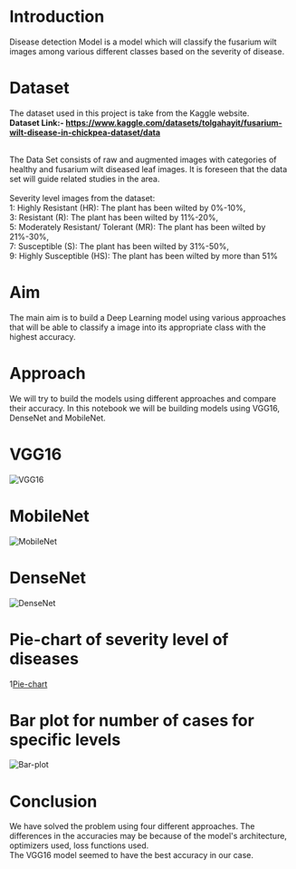 # Introduction

Disease detection Model is a model which will classify the fusarium wilt images among various different classes based on the severity of disease.

# Dataset

The dataset used in this project is take from the Kaggle website.
<br>
<b>Dataset Link:- https://www.kaggle.com/datasets/tolgahayit/fusarium-wilt-disease-in-chickpea-dataset/data </b>
<br>

<br>
The Data Set consists of raw and augmented images with categories of healthy and fusarium wilt diseased leaf images. It is foreseen that the data set will guide related studies in the area.
<br>

<br>
Severity level images from the dataset:
<br>1: Highly Resistant (HR): The plant has been wilted by 0%-10%,
<br>3: Resistant (R): The plant has been wilted by 11%-20%,
<br>5: Moderately Resistant/ Tolerant (MR): The plant has been wilted by 21%-30%,
<br>7: Susceptible (S): The plant has been wilted by 31%-50%,
<br>9: Highly Susceptible (HS): The plant has been wilted by more than 51%
<br>


# Aim

The main aim is to build a Deep Learning model using various approaches that will be able to classify a image into its appropriate class with the highest accuracy.

# Approach

We will try to build the models using  different approaches and compare their accuracy. In this notebook we will be building models using VGG16, DenseNet and MobileNet. 

# VGG16
![VGG16](https://github.com/the-silent-geek/DL-Simplified/blob/7652413344186a95ec90a15f639f3efc10da6493/Fusarium%20Wilt%20Disease%20Detection/images/VGG16.jpg)

# MobileNet
![MobileNet](https://github.com/the-silent-geek/DL-Simplified/blob/01c08181398f712cb364bbe9f71749a23ef668fb/Fusarium%20Wilt%20Disease%20Detection/images/MobileNet.jpg)

# DenseNet
![DenseNet](https://github.com/the-silent-geek/DL-Simplified/blob/97e0d242b9c5dbc11bae466b6f4dc8ba9f1b01e5/Fusarium%20Wilt%20Disease%20Detection/images/DenseNet210.jpg)
# Pie-chart of severity level of diseases
1[Pie-chart](https://github.com/the-silent-geek/DL-Simplified/blob/e9e7a9b61272b8df9c02bfe3a9a6b6d58f282e4c/Fusarium%20Wilt%20Disease%20Detection/images/EDA.png)

# Bar plot for number of cases for specific levels
![Bar-plot](https://github.com/the-silent-geek/DL-Simplified/blob/33ca1d25fe31624b315128b73490b35d0a9aa943/Fusarium%20Wilt%20Disease%20Detection/images/bar%20plot.png)
# Conclusion

We have solved the problem using four different approaches. The differences in the accuracies may be because of the model's architecture, optimizers used, loss functions used.
<br>
The VGG16 model seemed to have the best accuracy in our case.
